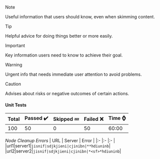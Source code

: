 > [!NOTE]
> Useful information that users should know, even when skimming content.

> [!TIP]
> Helpful advice for doing things better or more easily.

> [!IMPORTANT]
> Key information users need to know to achieve their goal.

> [!WARNING]
> Urgent info that needs immediate user attention to avoid problems.

> [!CAUTION]
> Advises about risks or negative outcomes of certain actions.


#### Unit Tests
|Total|Passed ✔️|Skipped 💤|Failed :x: |Time ⌚|
|:--|:--|:--|:--|:--|
|100|50|0|50|60:00|



*Node Cleanup Errors*
| URL | Server | Error |
|:- |:- |:- |
|url1|server1|```jisnif|sdjkjieni|cjinibn|**hdiuninb```|
|url2|server2|```jisnif|sdjkjieni|cjinibn|*<sf>*hdiuninb```|